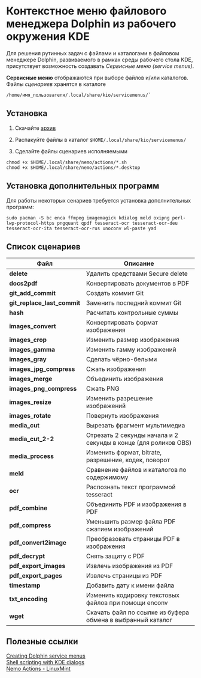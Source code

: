# Контекстное меню файлового менеджера Dolphin из рабочего окружения KDE

Для решения рутинных задач с файлами и каталогами в файловом менеджере Dolphin, развиваемого в рамках среды рабочего стола KDE, присутствует возможность создавать *Сервисные меню (service menus)*.

**Сервисные меню** отображаются при выборе файлов и/или каталогов.  
Файлы *сценариев* хранятся в каталоге
```
/home/имя_пользователя/.local/share/kio/servicemenus/`  
```

## Установка

1. Скачайте [архив](https://github.com/tarman3/dolphine_servicemenus/archive/refs/heads/main.zip)

2. Распакуйте файлы в каталог `$HOME/.local/share/kio/servicemenus/`

3. Сделайте файлы сценариев исполняемыми

```
chmod +x $HOME/.local/share/nemo/actions/*.sh
chmod +x $HOME/.local/share/nemo/actions/*.desktop
```

## Установка дополнительных программ

Для работы некоторых сенариев требуется установка дополнительных программ:

```
sudo pacman -S bc enca ffmpeg imagemagick kdialog meld oxipng perl-lwp-protocol-https pngquant qpdf tesseract-ocr tesseract-ocr-deu tesseract-ocr-ita tesseract-ocr-rus unoconv wl-paste yad
```

## Список сценариев

|Файл|Описание|
|---|---|
|**delete**|Удалить средствами Secure delete|
|**docs2pdf**|Конвертировать документов в PDF|
|**git_add_commit**|Создать коммит Git|
|**git_replace_last_commit**|Заменить последний коммит Git|
|**hash**|Расчитать контрольные суммы|
|**images_convert**|Конвертировать формат изображения|
|**images_crop**|Изменить размер изображения|
|**images_gamma**|Изменить гамму изображений|
|**images_gray**|Сделать чёрно-белыми|
|**images_jpg_compress**|Сжать изображения|
|**images_merge**|Объединить изображения|
|**images_png_compress**|Сжать PNG|
|**images_resize**|Изменить разрешение изображений|
|**images_rotate**|Повернуть изображения|
|**media_cut**|Вырезать фрагмент мультимедиа|
|**media_cut_2-2**|Отрезать 2 секунды начала и 2 секунды в конце (для роликов OBS)|
|**media_process**|Изменить формат, bitrate, разрешение, кодек, поворот|
|**meld**|Сравнение файлов и каталогов по содержимому|
|**ocr**|Распознать текст программой tesseract|
|**pdf_combine**|Объединить PDF и изображения в PDF|
|**pdf_compress**|Уменьшить размер файла PDF сжатием изображений |
|**pdf_convert2image**|Преобразовать страницы PDF в изображения|
|**pdf_decrypt**|Снять защиту с PDF|
|**pdf_export_images**|Извлечь изображения из PDF|
|**pdf_export_pages**|Извлечь страницы из PDF|
|**timestamp**|Добавить дату к имени файла|
|**txt_encoding**|Изменить кодировку текстовых файлов при помощи enconv|
|**wget**|Скачать файл по ссылке из буфера обмена в выбранный каталог|

## Полезные ссылки
[Creating Dolphin service menus](https://develop.kde.org/docs/apps/dolphin/service-menus)  
[Shell scripting with KDE dialogs](https://develop.kde.org/docs/administration/kdialog)  
[Nemo Actions - LinuxMint](https://github.com/demonlibra/nemo-actions)  
